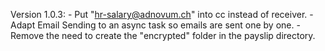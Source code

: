 Version 1.0.3: 
    - Put "hr-salary@adnovum.ch" into cc instead of receiver. 
    - Adapt Email Sending to an async task so emails are sent one by one. 
    - Remove the need to create the "encrypted" folder in the payslip directory.